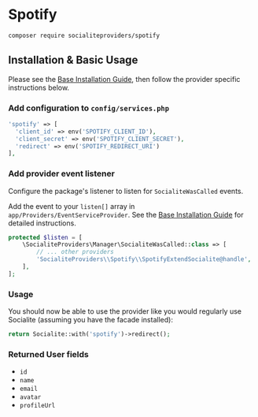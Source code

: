 # Spotify

```bash
composer require socialiteproviders/spotify
```

## Installation & Basic Usage

Please see the [Base Installation Guide](https://socialiteproviders.com/usage/), then follow the provider specific instructions below.

### Add configuration to `config/services.php`

```php
'spotify' => [    
  'client_id' => env('SPOTIFY_CLIENT_ID'),  
  'client_secret' => env('SPOTIFY_CLIENT_SECRET'),  
  'redirect' => env('SPOTIFY_REDIRECT_URI') 
],
```

### Add provider event listener

Configure the package's listener to listen for `SocialiteWasCalled` events.

Add the event to your `listen[]` array in `app/Providers/EventServiceProvider`. See the [Base Installation Guide](https://socialiteproviders.com/usage/) for detailed instructions.

```php
protected $listen = [
    \SocialiteProviders\Manager\SocialiteWasCalled::class => [
        // ... other providers
        'SocialiteProviders\\Spotify\\SpotifyExtendSocialite@handle',
    ],
];
```

### Usage

You should now be able to use the provider like you would regularly use Socialite (assuming you have the facade installed):

```php
return Socialite::with('spotify')->redirect();
```

### Returned User fields

- ``id``
- ``name``
- ``email``
- ``avatar``
- ``profileUrl``
